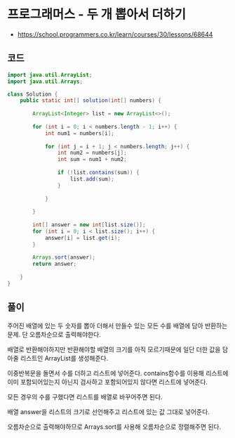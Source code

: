# 프로그래머스 - 두 개 뽑아서 더하기
- https://school.programmers.co.kr/learn/courses/30/lessons/68644

## 코드
```java
import java.util.ArrayList;
import java.util.Arrays;

class Solution {
	public static int[] solution(int[] numbers) {
		
		ArrayList<Integer> list = new ArrayList<>();
		
		for (int i = 0; i < numbers.length - 1; i++) {
			int num1 = numbers[i];
			
			for (int j = i + 1; j < numbers.length; j++) {
				int num2 = numbers[j];
				int sum = num1 + num2;
				
				if (!list.contains(sum)) {
					list.add(sum);
				}
				
			}
			
		}
		
		int[] answer = new int[list.size()];
		for (int i = 0; i < list.size(); i++) {
			answer[i] = list.get(i);
		}
		
		Arrays.sort(answer);
		return answer;
		
	}
}
```

## 풀이
주어진 배열에 있는 두 숫자를 뽑아 더해서 만들수 있는 모든 수를 배열에 담아 반환하는 문제. 단 오름차순으로 출력해야한다.

배열로 반환해야하지만 반환해야할 배열의 크기를 아직 모르기때문에 일단 더한 값을 담아줄 리스트인 ArrayList를 생성해준다.

이중반복문을 돌면서 수를 더하고 리스트에 넣어준다. 
contains함수를 이용해 리스트에 이미 포함되어있는지 아닌지 검사하고 포함되어있지 않다면 리스트에 넣어준다.

모든 경우의 수를 구했다면 리스트를 배열로 바꾸어주면 된다.

배열 answer을 리스트의 크기로 선언해주고 리스트에 있는 값 그대로 넣어준다.

오름차순으로 출력해야하므로 Arrays.sort를 사용해 오름차순으로 정렬해주면 된다.
